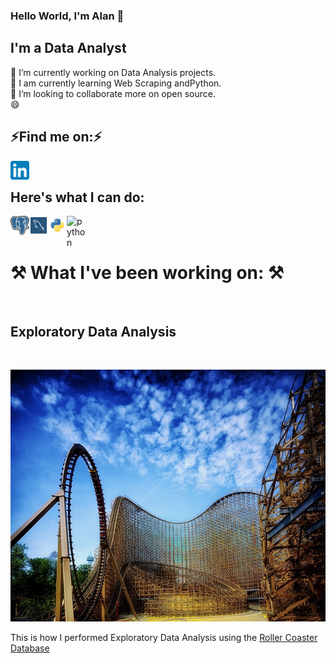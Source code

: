 ### Hello World, I'm Alan  👋
## I'm a Data Analyst

🔭  I’m currently working on Data Analysis projects.<br/>
🌱  I am currently learning Web Scraping andPython.<br/>
💬  I’m looking to collaborate more on open source.<br/>
😄  <br/>
 


## ⚡Find me on:⚡
<img align="left" alt="aedeguzman | LinkedIn" width="30px" src="https://github.com/aedeguzman/aedeguzman.github.io/blob/main/img/LinkedIn_icon.svg.png" />
<br/>

## Here's what I can do:
<img align="left" alt="postgreSQL" width="30px" src="https://raw.githubusercontent.com/github/explore/80688e429a7d4ef2fca1e82350fe8e3517d3494d/topics/postgresql/postgresql.png" />
<img align="left" alt="SQL" width="30px" src="https://github.com/aedeguzman/aedeguzman.github.io/blob/45708446d47d1f535879df18a042fabb3f523608/img/mysqlworkbench_93532-1.png" />
<img align="left" alt="python" width="30px" src="https://raw.githubusercontent.com/github/explore/80688e429a7d4ef2fca1e82350fe8e3517d3494d/topics/python/python.png" />
<img align="left" alt="python" width="30px" 
src="https://avatars.githubusercontent.com/u/828667?s=200&v=4"/>
<br/>
<br/>


# ⚒️ What I've been working on: ⚒️
<br/>

## Exploratory Data Analysis
<br/>

![Roller Coaster](img/kings-island-211994_640.jpg)

This is how I performed Exploratory Data Analysis using the [Roller Coaster Database](https://github.com/aedeguzman/aedeguzman.github.io/blob/main/Roller%20Coaster%20EDA.ipynb)

